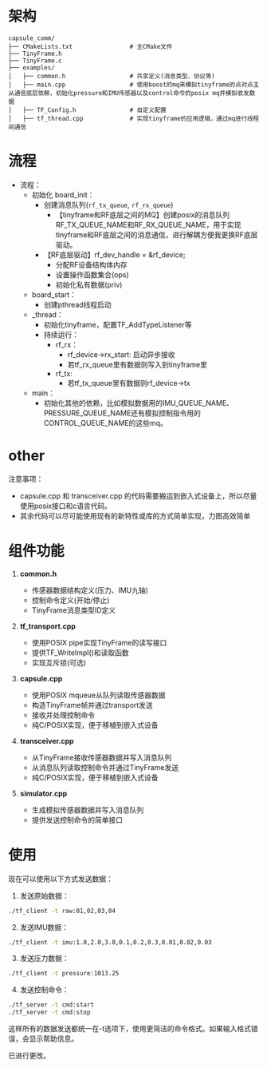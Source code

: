 # 架构

```
capsule_comm/
├── CMakeLists.txt                # 主CMake文件
├── TinyFrame.h
├── TinyFrame.c
├── examples/
│   ├── common.h                  # 共享定义(消息类型、协议等)
│   ├── main.cpp                  # 使用boost的mq来模拟tinyframe的点对点主从通信底层依赖，初始化pressure和IMU传感器以及control命令的posix mq并模拟收发数据
│   ├── TF_Config.h               # 自定义配置
│   ├── tf_thread.cpp             # 实现tinyframe的应用逻辑，通过mq进行线程间通信
```

# 流程

- 流程：
    - 初始化 board_init：
        - 创建消息队列(`rf_tx_queue`, `rf_rx_queue`)
            - 【tinyframe和RF底层之间的MQ】创建posix的消息队列RF_TX_QUEUE_NAME和RF_RX_QUEUE_NAME，用于实现tinyframe和RF底层之间的消息通信，进行解耦方便我更换RF底层驱动。
        - 【RF底层驱动】rf_dev_handle = &rf_device;
            - 分配RF设备结构体内存
            - 设置操作函数集合(ops)
            - 初始化私有数据(priv)
    - board_start：
        - 创建pthread线程启动
    - _thread：
        - 初始化tinyframe，配置TF_AddTypeListener等
        - 持续运行：
            - rf_rx：
                - rf_device→rx_start: 启动异步接收
                - 若tf_rx_queue里有数据则写入到tinyframe里
            - rf_tx:
                - 若tf_tx_queue里有数据则rf_device→tx
    - main：
        - 初始化其他的依赖，比如模拟数据用的IMU_QUEUE_NAME、PRESSURE_QUEUE_NAME还有模拟控制指令用的CONTROL_QUEUE_NAME的这些mq。

# other
注意事项：
- capsule.cpp 和 transceiver.cpp 的代码需要搬运到嵌入式设备上，所以尽量使用posix接口和c语言代码。
- 其余代码可以尽可能使用现有的新特性或库的方式简单实现，力图高效简单

# 组件功能

1. **common.h**
   - 传感器数据结构定义(压力、IMU九轴)
   - 控制命令定义(开始/停止)
   - TinyFrame消息类型ID定义

2. **tf_transport.cpp**
   - 使用POSIX pipe实现TinyFrame的读写接口
   - 提供TF_WriteImpl()和读取函数
   - 实现互斥锁(可选)

3. **capsule.cpp**
   - 使用POSIX mqueue从队列读取传感器数据
   - 构造TinyFrame帧并通过transport发送
   - 接收并处理控制命令
   - 纯C/POSIX实现，便于移植到嵌入式设备

4. **transceiver.cpp**
   - 从TinyFrame接收传感器数据并写入消息队列
   - 从消息队列读取控制命令并通过TinyFrame发送
   - 纯C/POSIX实现，便于移植到嵌入式设备

5. **simulator.cpp**
   - 生成模拟传感器数据并写入消息队列
   - 提供发送控制命令的简单接口


# 使用


现在可以使用以下方式发送数据：

1. 发送原始数据：
```bash
./tf_client -t raw:01,02,03,04
```

2. 发送IMU数据：
```bash
./tf_client -t imu:1.0,2.0,3.0,0.1,0.2,0.3,0.01,0.02,0.03
```

3. 发送压力数据：
```bash
./tf_client -t pressure:1013.25
```

4. 发送控制命令：
```bash
./tf_server -t cmd:start
./tf_server -t cmd:stop
```

这样所有的数据发送都统一在-t选项下，使用更简洁的命令格式。如果输入格式错误，会显示帮助信息。

已进行更改。